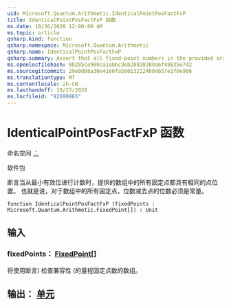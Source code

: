 ```yaml
---
uid: Microsoft.Quantum.Arithmetic.IdenticalPointPosFactFxP
title: IdenticalPointPosFactFxP 函数
ms.date: 10/26/2020 12:00:00 AM
ms.topic: article
qsharp.kind: function
qsharp.namespace: Microsoft.Quantum.Arithmetic
qsharp.name: IdenticalPointPosFactFxP
qsharp.summary: Assert that all fixed-point numbers in the provided array have identical point positions when counting from the least- significant bit. I.e., number of bits minus point position must be constant for all fixed-point numbers in the array.
ms.openlocfilehash: 0b285ce980ca1abbc3eb20838389a6f49835e742
ms.sourcegitcommit: 29e0d88a30e4166fa580132124b0eb57e1f0e986
ms.translationtype: MT
ms.contentlocale: zh-CN
ms.lasthandoff: 10/27/2020
ms.locfileid: "92699865"
---
```

# <a name="identicalpointposfactfxp-function"></a>IdenticalPointPosFactFxP 函数

命名空间 [：](xref:Microsoft.Quantum.Arithmetic)

软件包 [](https://nuget.org/packages/)


断言当从最小有效位进行计数时，提供的数组中的所有固定点都具有相同的点位置。 也就是说，对于数组中的所有固定点，位数减去点的位数必须是常量。

```qsharp
function IdenticalPointPosFactFxP (fixedPoints : Microsoft.Quantum.Arithmetic.FixedPoint[]) : Unit
```


## <a name="input"></a>输入

### <a name="fixedpoints--fixedpoint"></a>fixedPoints： [FixedPoint](xref:Microsoft.Quantum.Arithmetic.FixedPoint)[]

将使用断言) 检查兼容性 (的量程固定点数的数组。



## <a name="output--unit"></a>输出： [单元](xref:microsoft.quantum.lang-ref.unit)

